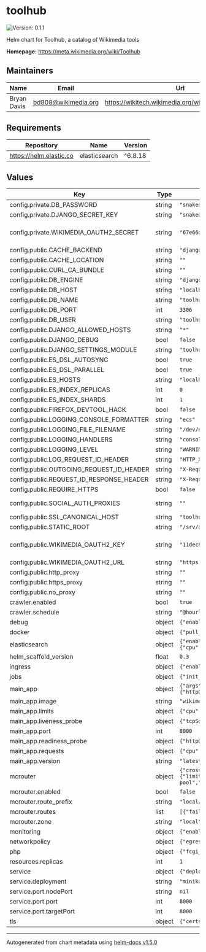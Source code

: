 # toolhub

![Version: 0.1.1](https://img.shields.io/badge/Version-0.1.1-informational?style=flat-square)

Helm chart for Toolhub, a catalog of Wikimedia tools

**Homepage:** <https://meta.wikimedia.org/wiki/Toolhub>

## Maintainers

| Name | Email | Url |
| ---- | ------ | --- |
| Bryan Davis | bd808@wikimedia.org | https://wikitech.wikimedia.org/wiki/User:BryanDavis |

## Requirements

| Repository | Name | Version |
|------------|------|---------|
| https://helm.elastic.co | elasticsearch | ^6.8.18 |

## Values

| Key | Type | Default | Description |
|-----|------|---------|-------------|
| config.private.DB_PASSWORD | string | `"snakeoil"` | MariaDB database password |
| config.private.DJANGO_SECRET_KEY | string | `"snakeoil"` | Django core setting. Used for session signing and as default crypto key |
| config.private.WIKIMEDIA_OAUTH2_SECRET | string | `"67e66d1131ed22dc1c79304cae27d04880b16293"` | OAuth2 grant private key. The default value is deliberately public and tied to `http://toolhub.test/` which can only be used in local testing. https://meta.wikimedia.org/wiki/Special:OAuthListConsumers/view/11dec83f263af1b9f480488512556cb1 |
| config.public.CACHE_BACKEND | string | `"django_prometheus.cache.backends.locmem.LocMemCache"` |  |
| config.public.CACHE_LOCATION | string | `""` |  |
| config.public.CURL_CA_BUNDLE | string | `""` | CA override for intercepting https proxy |
| config.public.DB_ENGINE | string | `"django.db.backends.mysql"` |  |
| config.public.DB_HOST | string | `"localhost"` |  |
| config.public.DB_NAME | string | `"toolhub"` |  |
| config.public.DB_PORT | int | `3306` |  |
| config.public.DB_USER | string | `"toolhub"` |  |
| config.public.DJANGO_ALLOWED_HOSTS | string | `"*"` |  |
| config.public.DJANGO_DEBUG | bool | `false` |  |
| config.public.DJANGO_SETTINGS_MODULE | string | `"toolhub.settings"` | Name of the settings module for Django to load |
| config.public.ES_DSL_AUTOSYNC | bool | `true` |  |
| config.public.ES_DSL_PARALLEL | bool | `true` |  |
| config.public.ES_HOSTS | string | `"localhost:9200"` |  |
| config.public.ES_INDEX_REPLICAS | int | `0` |  |
| config.public.ES_INDEX_SHARDS | int | `1` |  |
| config.public.FIREFOX_DEVTOOL_HACK | bool | `false` | Local dev only hack. Needs DEBUG=True. |
| config.public.LOGGING_CONSOLE_FORMATTER | string | `"ecs"` |  |
| config.public.LOGGING_FILE_FILENAME | string | `"/dev/null"` | 'file' handler output file |
| config.public.LOGGING_HANDLERS | string | `"console"` | List of log handlers to enable |
| config.public.LOGGING_LEVEL | string | `"WARNING"` | Base log level to emit |
| config.public.LOG_REQUEST_ID_HEADER | string | `"HTTP_X_REQUEST_ID"` |  |
| config.public.OUTGOING_REQUEST_ID_HEADER | string | `"X-Request-ID"` | Header for propigating trace id to services |
| config.public.REQUEST_ID_RESPONSE_HEADER | string | `"X-Request-ID"` | Header for returning trace id to client |
| config.public.REQUIRE_HTTPS | bool | `false` | Ensure TLS enabled and restrict cookies to https |
| config.public.SOCIAL_AUTH_PROXIES | string | `""` | HTTP proxy settings to use with OAuth client requests. Toolhub expects value to be semicolon separated list of key=value pairs. See also https://docs.python-requests.org/en/master/user/advanced/#proxies |
| config.public.SSL_CANONICAL_HOST | string | `"toolhub.wikimedia.org"` | Https redirect hostname |
| config.public.STATIC_ROOT | string | `"/srv/app/staticfiles"` |  |
| config.public.WIKIMEDIA_OAUTH2_KEY | string | `"11dec83f263af1b9f480488512556cb1"` | OAuth2 grant public key. The default value is tied to `http://toolhub.test/` which can only be used in local testing. https://meta.wikimedia.org/wiki/Special:OAuthListConsumers/view/11dec83f263af1b9f480488512556cb1 |
| config.public.WIKIMEDIA_OAUTH2_URL | string | `"https://meta.wikimedia.org/w/rest.php"` |  |
| config.public.http_proxy | string | `""` |  |
| config.public.https_proxy | string | `""` | Outbound https request proxy |
| config.public.no_proxy | string | `""` | Outbound proxy exceptions |
| crawler.enabled | bool | `true` | Enable CronJob for toolinfo url crawler |
| crawler.schedule | string | `"@hourly"` | Schedule for crawler job |
| debug | object | `{"enabled":false,"ports":[]}` | Additional resources if we want to add a port for a debugger to connect to. |
| docker | object | `{"pull_policy":"IfNotPresent","registry":"docker-registry.wikimedia.org"}` | Shared docker settings |
| elasticsearch | object | `{"enabled":false,"esJavaOpts":"-Xms512m -Xmx512m","minimumMasterNodes":1,"replicas":1,"resources":{"limits":{"cpu":"500m","memory":"1Gi"},"requests":{"cpu":"500m","memory":"512Mi"}},"roles":{"data":"true","ingest":"false","master":"true"}}` | Optional Elasticsearch single node cluster for use with minikube. |
| helm_scaffold_version | float | `0.3` | Version of scaffold used to create this chart |
| ingress | object | `{"enabled":false,"host":"toolhub.test"}` | Optional ingress for use with minikube. |
| jobs | object | `{"init_db":false}` | Optional one-time job to initialize and populate the database with demo data. |
| main_app | object | `{"args":[],"command":[],"image":"wikimedia/wikimedia-toolhub","limits":{"cpu":1,"memory":"512Mi"},"liveness_probe":{"tcpSocket":{"port":8000}},"port":8000,"readiness_probe":{"httpGet":{"path":"/healthz","port":8000}},"requests":{"cpu":"250m","memory":"128Mi"},"type":"default","version":"latest"}` | Shared app settings |
| main_app.image | string | `"wikimedia/wikimedia-toolhub"` | Image name to pull from docker.registry |
| main_app.limits | object | `{"cpu":1,"memory":"512Mi"}` | Hard pod resource limits |
| main_app.liveness_probe | object | `{"tcpSocket":{"port":8000}}` | Pod liveness check settings |
| main_app.port | int | `8000` | Port exposed as a Service, also used by service-checker. |
| main_app.readiness_probe | object | `{"httpGet":{"path":"/healthz","port":8000}}` | Pod readiness check settings |
| main_app.requests | object | `{"cpu":"250m","memory":"128Mi"}` | Initial pod resource limits |
| main_app.version | string | `"latest"` | Image version to pull from docker.registry |
| mcrouter | object | `{"cross_cluster_timeout":100,"cross_region_timeout":250,"enabled":false,"exporter_version":"latest","image_tag":"mcrouter:latest","num_proxies":5,"probe_timeout":60000,"resources":{"limits":{"cpu":1,"memory":"200Mi"},"requests":{"cpu":"200m","memory":"100Mi"}},"route_prefix":"local/toolhub","routes":[{"failover":true,"pool":"test-pool","route":"/local/toolhub","type":"standalone"}],"timeouts_until_tko":3,"zone":"local"}` | Mcrouter sidecar configuration |
| mcrouter.enabled | bool | `false` | Enable Mcrouter |
| mcrouter.route_prefix | string | `"local/toolhub"` | Default route prefix. Should vary based on datacenter. |
| mcrouter.routes | list | `[{"failover":true,"pool":"test-pool","route":"/local/toolhub","type":"standalone"}]` | Routes to configure for mcrouter |
| mcrouter.zone | string | `"local"` | Zone of this deployment. Used to determine local/remote pools. |
| monitoring | object | `{"enabled":true,"uses_statsd":false}` | Monitoring config |
| networkpolicy | object | `{"egress":{"enabled":false}}` | Networking settings |
| php | object | `{"fcgi_mode":"unused"}` | Cruft needed for generated templates/deployment.yaml |
| resources.replicas | int | `1` | Number of replicas to run in parallel |
| service | object | `{"deployment":"minikube","port":{"name":"http","nodePort":null,"port":8000,"targetPort":8000}}` | Service config |
| service.deployment | string | `"minikube"` | Valid values are "production" and "minikube" |
| service.port.nodePort | string | `nil` | You need to define this if service.deployment="production" is used. |
| service.port.port | int | `8000` | Number of the port desired to be exposed to the cluster |
| service.port.targetPort | int | `8000` | Number or name of the exposed port on the container |
| tls | object | `{"certs":{"cert":"snakeoil","key":"snakeoil"},"enabled":false,"public_port":4011,"telemetry":{"enabled":true,"port":9361},"upstream_timeout":"180.0s"}` | TLS terminating ingress configuration |

----------------------------------------------
Autogenerated from chart metadata using [helm-docs v1.5.0](https://github.com/norwoodj/helm-docs/releases/v1.5.0)

